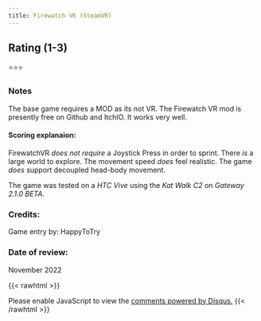 ```yaml
---
title: Firewatch VR (SteamVR)
---
```


## Rating (1-3)
⭐⭐⭐

### Notes
The base game requires a MOD as its not VR.  The Firewatch VR mod is presently free on Github and ItchIO.  It works very well.

#### Scoring explanaion:
FirewatchVR *does not require* a Joystick Press in order to sprint.
There *is* a large world to explore.
The movement speed *does* feel realistic.
The game *does* support decoupled head-body movement.

The game was tested on a *HTC Vive* using the *Kat Walk C2* on *Gateway 2.1.0 BETA*.

### Credits:
Game entry by: HappyToTry

### Date of review:
November 2022

{{< rawhtml >}}
<div id="disqus_thread"></div>
<script>
    /*
    var disqus_config = function () {
    this.page.url = PAGE_URL;  // Replace PAGE_URL with your page's canonical URL variable
    this.page.identifier = PAGE_IDENTIFIER; // Replace PAGE_IDENTIFIER with your page's unique identifier variable
    };
    */
    
    (function() { // DON'T EDIT BELOW THIS LINE
    var d = document, s = d.createElement('script');
    s.src = 'https://katdb.disqus.com/embed.js';
    s.setAttribute('data-timestamp', +new Date());
    (d.head || d.body).appendChild(s);
    })();
</script>
<noscript>Please enable JavaScript to view the <a href="https://disqus.com/?ref_noscript">comments powered by Disqus.</a></noscript>
{{< /rawhtml >}}
